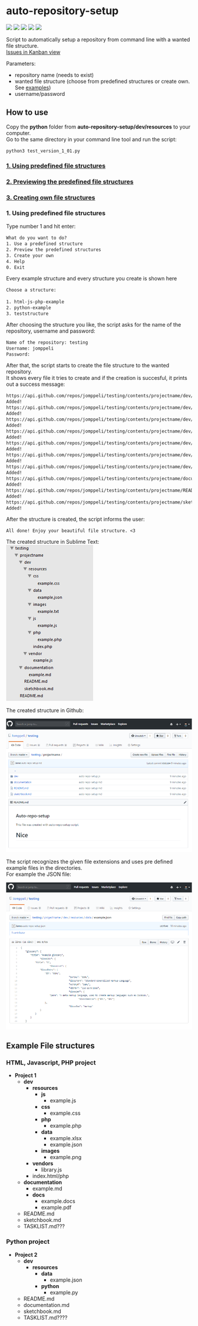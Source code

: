 # auto-repository-setup

<img src="https://img.shields.io/github/tag/jomppeli/auto-repository-setup.svg?style=for-the-badge"> <img src="https://img.shields.io/github/languages/top/jomppeli/auto-repository-setup.svg?style=for-the-badge"> <img src="https://img.shields.io/github/repo-size/jomppeli/auto-repository-setup.svg?style=for-the-badge"> <img src="https://img.shields.io/github/issues/jomppeli/auto-repository-setup.svg?style=for-the-badge"> <img src="https://img.shields.io/github/issues-closed/jomppeli/auto-repository-setup.svg?style=for-the-badge">  
  
  
Script to automatically setup a repository from command line with a wanted file structure.  
[Issues in Kanban view](https://github.com/Jomppeli/auto-repository-setup/projects/2)  
  
Parameters:
- repository name (needs to exist)
- wanted file structure (choose from predefined structures or create own. See [examples](#Example-File-structures))
- username/password

## How to use
Copy the **python** folder from **auto-repository-setup/dev/resources** to your computer.  
Go to the same directory in your command line tool and run the script:  
```
python3 test_version_1_01.py
```  
  
  
### [1. Using predefined file structures](#Using-predefined-file-structures)
### [2. Previewing the predefined file structures](#)
### [3. Creating own file structures](#)

### 1. Using predefined file structures
Type number 1 and hit enter:  
```  
What do you want to do?
1. Use a predefined structure
2. Preview the predefined structures
3. Create your own
4. Help
0. Exit
```
Every example structure and every structure you create is shown here 
```
Choose a structure:

1. html-js-php-example
2. python-example
3. teststructure
```
After choosing the structure you like, the script asks for the name of the repository, username and password:  
```
Name of the repository: testing
Username: jomppeli
Password:
```
After that, the script starts to create the file structure to the wanted repository.  
It shows every file it tries to create and if the creation is succesful, it prints out a success message:  
```
https://api.github.com/repos/jomppeli/testing/contents/projectname/dev/resources/js/example.js
Added!
https://api.github.com/repos/jomppeli/testing/contents/projectname/dev/resources/css/example.css
Added!
https://api.github.com/repos/jomppeli/testing/contents/projectname/dev/resources/php/example.php
Added!
https://api.github.com/repos/jomppeli/testing/contents/projectname/dev/resources/data/example.json
Added!
https://api.github.com/repos/jomppeli/testing/contents/projectname/dev/resources/images/example.txt
Added!
https://api.github.com/repos/jomppeli/testing/contents/projectname/dev/resources/index.php
Added!
https://api.github.com/repos/jomppeli/testing/contents/projectname/dev/vendor/example.js
Added!
https://api.github.com/repos/jomppeli/testing/contents/projectname/documentation/example.md
Added!
https://api.github.com/repos/jomppeli/testing/contents/projectname/README.md
Added!
https://api.github.com/repos/jomppeli/testing/contents/projectname/sketchbook.md
Added!
```
After the structure is created, the script informs the user:  
```
All done! Enjoy your beautiful file structure. <3
```  
  
The created structure in Sublime Text:  
![image_header](https://github.com/Jomppeli/auto-repository-setup/blob/master/dev/documentation/images/4.PNG)
  
The created structure in Github:  
  
![image_header](https://github.com/Jomppeli/auto-repository-setup/blob/master/dev/documentation/images/2.PNG)
  

The script recognizes the given file extensions and uses pre defined example files in the directories.  
For example the JSON file:  
  
![image_header](https://github.com/Jomppeli/auto-repository-setup/blob/master/dev/documentation/images/3.PNG)






 

## Example File structures
### HTML, Javascript, PHP project
- **Project 1**
  - **dev**
    - **resources**
      - **js**
        - example.js
      - **css**
        - example.css
      - **php**
        - example.php
      - **data**
        - example.xlsx
        - example.json
      - **images**
        - example.png
    - **vendors**
      - library.js
    - index.html/php
  - **documentation**
    - example.md
    - **docs**
      - example.docs
      - example.pdf
  - README.md
  - sketchbook.md  
  - TASKLIST.md???
  
  
### Python project
- **Project 2**
  - **dev**
    - **resources**
      - **data**
        - example.json
      - **python**
        - example.py
  - README.md
  - documentation.md
  - sketchbook.md
  - TASKLIST.md????
